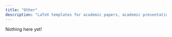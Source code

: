 ```yaml
---
title: "Other"
description: "LaTeX templates for academic papers, academic presentations, bibliographies. LaTeX commands to typeset math easily."
---
```


Nothing here yet!